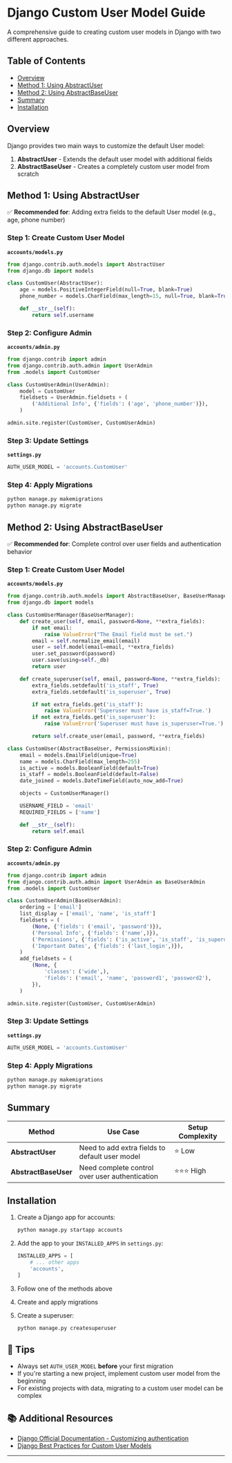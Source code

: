 # Django Custom User Model Guide

A comprehensive guide to creating custom user models in Django with two different approaches.

## Table of Contents

- [Overview](#overview)
- [Method 1: Using AbstractUser](#method-1-using-abstractuser)
- [Method 2: Using AbstractBaseUser](#method-2-using-abstractbaseuser)
- [Summary](#summary)
- [Installation](#installation)

## Overview

Django provides two main ways to customize the default User model:

1. **AbstractUser** - Extends the default user model with additional fields
2. **AbstractBaseUser** - Creates a completely custom user model from scratch

## Method 1: Using AbstractUser

✅ **Recommended for**: Adding extra fields to the default User model (e.g., age, phone number)

### Step 1: Create Custom User Model

**`accounts/models.py`**
```python
from django.contrib.auth.models import AbstractUser
from django.db import models

class CustomUser(AbstractUser):
    age = models.PositiveIntegerField(null=True, blank=True)
    phone_number = models.CharField(max_length=15, null=True, blank=True)

    def __str__(self):
        return self.username
```

### Step 2: Configure Admin

**`accounts/admin.py`**
```python
from django.contrib import admin
from django.contrib.auth.admin import UserAdmin
from .models import CustomUser

class CustomUserAdmin(UserAdmin):
    model = CustomUser
    fieldsets = UserAdmin.fieldsets + (
        ('Additional Info', {'fields': ('age', 'phone_number')}),
    )

admin.site.register(CustomUser, CustomUserAdmin)
```

### Step 3: Update Settings

**`settings.py`**
```python
AUTH_USER_MODEL = 'accounts.CustomUser'
```

### Step 4: Apply Migrations

```bash
python manage.py makemigrations
python manage.py migrate
```

## Method 2: Using AbstractBaseUser

✅ **Recommended for**: Complete control over user fields and authentication behavior

### Step 1: Create Custom User Model

**`accounts/models.py`**
```python
from django.contrib.auth.models import AbstractBaseUser, BaseUserManager, PermissionsMixin
from django.db import models

class CustomUserManager(BaseUserManager):
    def create_user(self, email, password=None, **extra_fields):
        if not email:
            raise ValueError("The Email field must be set.")
        email = self.normalize_email(email)
        user = self.model(email=email, **extra_fields)
        user.set_password(password)
        user.save(using=self._db)
        return user

    def create_superuser(self, email, password=None, **extra_fields):
        extra_fields.setdefault('is_staff', True)
        extra_fields.setdefault('is_superuser', True)

        if not extra_fields.get('is_staff'):
            raise ValueError('Superuser must have is_staff=True.')
        if not extra_fields.get('is_superuser'):
            raise ValueError('Superuser must have is_superuser=True.')

        return self.create_user(email, password, **extra_fields)

class CustomUser(AbstractBaseUser, PermissionsMixin):
    email = models.EmailField(unique=True)
    name = models.CharField(max_length=255)
    is_active = models.BooleanField(default=True)
    is_staff = models.BooleanField(default=False)
    date_joined = models.DateTimeField(auto_now_add=True)

    objects = CustomUserManager()

    USERNAME_FIELD = 'email'
    REQUIRED_FIELDS = ['name']

    def __str__(self):
        return self.email
```

### Step 2: Configure Admin

**`accounts/admin.py`**
```python
from django.contrib import admin
from django.contrib.auth.admin import UserAdmin as BaseUserAdmin
from .models import CustomUser

class CustomUserAdmin(BaseUserAdmin):
    ordering = ['email']
    list_display = ['email', 'name', 'is_staff']
    fieldsets = (
        (None, {'fields': ('email', 'password')}),
        ('Personal Info', {'fields': ('name',)}),
        ('Permissions', {'fields': ('is_active', 'is_staff', 'is_superuser', 'groups', 'user_permissions')}),
        ('Important Dates', {'fields': ('last_login',)}),
    )
    add_fieldsets = (
        (None, {
            'classes': ('wide',),
            'fields': ('email', 'name', 'password1', 'password2'),
        }),
    )

admin.site.register(CustomUser, CustomUserAdmin)
```

### Step 3: Update Settings

**`settings.py`**
```python
AUTH_USER_MODEL = 'accounts.CustomUser'
```

### Step 4: Apply Migrations

```bash
python manage.py makemigrations
python manage.py migrate
```

## Summary

| Method | Use Case | Setup Complexity |
|--------|----------|------------------|
| **AbstractUser** | Need to add extra fields to default user model | ⭐ Low |
| **AbstractBaseUser** | Need complete control over user authentication | ⭐⭐⭐ High |

## Installation

1. Create a Django app for accounts:
   ```bash
   python manage.py startapp accounts
   ```

2. Add the app to your `INSTALLED_APPS` in `settings.py`:
   ```python
   INSTALLED_APPS = [
       # ... other apps
       'accounts',
   ]
   ```

3. Follow one of the methods above
4. Create and apply migrations
5. Create a superuser:
   ```bash
   python manage.py createsuperuser
   ```

## 🔧 Tips

- Always set `AUTH_USER_MODEL` **before** your first migration
- If you're starting a new project, implement custom user model from the beginning
- For existing projects with data, migrating to a custom user model can be complex

## 📚 Additional Resources

- [Django Official Documentation - Customizing authentication](https://docs.djangoproject.com/en/stable/topics/auth/customizing/)
- [Django Best Practices for Custom User Models](https://learndjango.com/tutorials/django-custom-user-model)

---

